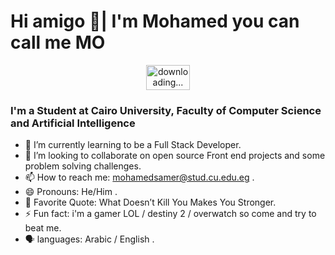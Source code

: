 # Hi amigo 👋| I'm Mohamed you can call me MO

<p align="center">
 <img alt=" downloading..." src="https://i.pinimg.com/originals/dd/cd/69/ddcd69698b1aa346dd59e651688740e1.gif" width="70" height="40" />
<p/>


### I'm a Student at Cairo University, Faculty of Computer Science and Artificial Intelligence

- 🌱 I’m currently learning to be a Full Stack Developer.
- 👯 I’m looking to collaborate on open source Front end projects and some problem solving challenges.
- 📫 How to reach me: mohamedsamer@stud.cu.edu.eg .
- 😄 Pronouns: He/Him .
- 🔖 Favorite Quote: What Doesn’t Kill You Makes You Stronger.
- ⚡ Fun fact: i'm a gamer LOL / destiny 2 / overwatch so come and try to beat me.
- 🗣️ languages: Arabic / English .
